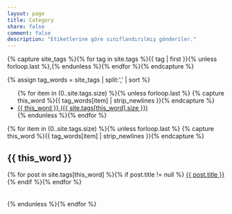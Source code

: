 ```yaml
---
layout: page
title: Category
share: false
comment: false
description: "Etiketlerine göre sınıflandırılmış gönderiler."
---
```


{% capture site_tags %}{% for tag in site.tags %}{{ tag | first }}{% unless forloop.last %},{% endunless %}{% endfor %}{% endcapture %}
<!-- site_tags: {{ site_tags }} -->
{% assign tag_words = site_tags | split:',' | sort %}
<!-- tag_words: {{ tag_words }} -->

<div id="tags">
  <ul class="tags">
  {% for item in (0..site.tags.size) %}{% unless forloop.last %}
    {% capture this_word %}{{ tag_words[item] | strip_newlines }}{% endcapture %}
    <li><a href="#{{ this_word | cgi_escape }}" class="tag">{{ this_word }} ({{ site.tags[this_word].size }})</a><br></li>
  {% endunless %}{% endfor %}
  </ul>

  {% for item in (0..site.tags.size) %}{% unless forloop.last %}
    {% capture this_word %}{{ tag_words[item] | strip_newlines }}{% endcapture %}
  <h2 id="{{ this_word | cgi_escape }}">{{ this_word }}</h2>
  {% for post in site.tags[this_word] %}{% if post.title != null %}
  <a href="{{ post.url }}">{{ post.title }}</a><br>
  {% endif %}{% endfor %} 
  <br/><br/>
  <br/>
  {% endunless %}{% endfor %}
</div>
